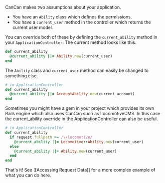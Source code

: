 CanCan makes two assumptions about your application.

* You have an `Ability` class which defines the permissions.
* You have a `current_user` method in the controller which returns the current user model.

You can override both of these by defining the `current_ability` method in your `ApplicationController`. The current method looks like this.

```ruby
def current_ability
  @current_ability ||= Ability.new(current_user)
end
```

The `Ability` class and `current_user` method can easily be changed to something else.

```ruby
# in ApplicationController
def current_ability
  @current_ability ||= AccountAbility.new(current_account)
end
```

Sometimes you might have a gem in your project which provides its own Rails engine which also uses CanCan such as LocomotiveCMS. In this case the current_ability override in the ApplicationController can also be useful.

```ruby
# in ApplicationController
def current_ability
  if request.fullpath =~ /\/locomotive/
    @current_ability ||= Locomotive::Ability.new(current_user)
  else
    @current_ability ||= Ability.new(current_user)
  end
end
```

That's it! See [[Accessing Request Data]] for a more complex example of what you can do here.